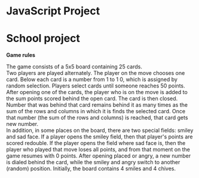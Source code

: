 # JavaScript Project
 <h1>School project</h1>
<b>Game rules</b>
<p>The game consists of a 5x5 board containing 25 cards.<br>
 Two players are played alternately.
 The player on the move chooses one card. Below each card is a number from 1 to 1 0,
which is assigned by random selection. Players select cards until someone reaches 50
points. <br>
 After opening one of the cards, the player who is on the move is added to the sum
points scored behind the open card. The card is then closed. Number
that was behind that card remains behind it as many times as the sum of the rows and columns in which it is
finds the selected card. 
Once that number (the sum of the rows and columns) is reached, that card gets
new number.<br>
 In addition, in some places on the board, there are two special fields: smiley and
sad face. If a player opens the smiley field, then that player's points are scored
redouble. If the player opens the field where sad face is, then the player who played that move loses all points, and from that moment on the game resumes with 0 points. After opening
placed or angry, a new number is dialed behind the card, while the smiley and angry switch to another (random)
position. Initially, the board contains 4 smiles and 4 chives.</p>
